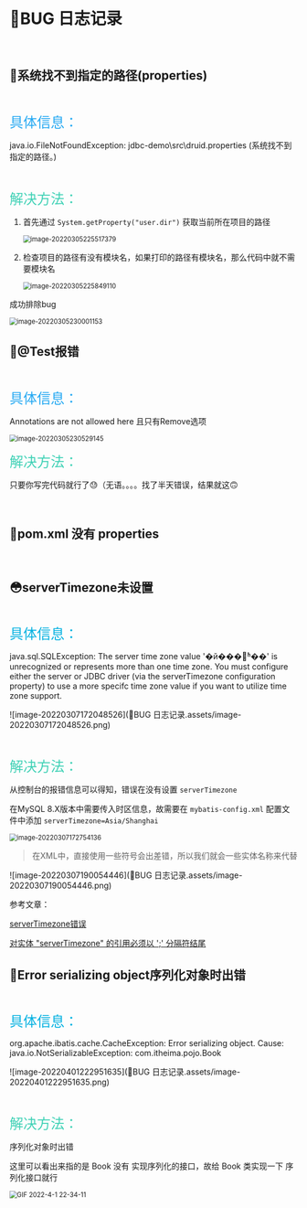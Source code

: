 # 👾BUG 日志记录



<br>



## 🤯系统找不到指定的路径(properties)

<br>

<font size="5rem" color="#23a8f2">具体信息：</font>

java.io.FileNotFoundException: jdbc-demo\src\druid.properties (系统找不到指定的路径。)

<br>

<font size="5rem" color="#3ed1b5">解决方法：</font>

1. 首先通过 `System.getProperty("user.dir")` 获取当前所在项目的路径

   <img src="C:\Users\sarex\AppData\Roaming\Typora\typora-user-images\image-20220305225517379.png" alt="image-20220305225517379" style="zoom:80%;" /> 

2. 检查项目的路径有没有模块名，如果打印的路径有模块名，那么代码中就不需要模块名

   <img src="C:\Users\sarex\AppData\Roaming\Typora\typora-user-images\image-20220305225849110.png" alt="image-20220305225849110" style="zoom:80%;" />



成功排除bug

<img src="C:\Users\sarex\AppData\Roaming\Typora\typora-user-images\image-20220305230001153.png" alt="image-20220305230001153" style="zoom:80%;" />



<br>



## 🫤@Test报错

<br>

<font size="5rem" color="#23a8f2">具体信息：</font>

Annotations are not allowed here 且只有Remove选项

<img src="👾BUG 日志记录.assets/image-20220305230529145.png" alt="image-20220305230529145" style="zoom:80%;" /> 

<br>

<font size="5rem" color="#3ed1b5">解决方法：</font>

只要你写完代码就行了😓（无语。。。。找了半天错误，结果就这🙃



<br>



## 🐻pom.xml 没有 properties





<br>



## 😳serverTimezone未设置

<br>

<font color="skybule" size="5rem">具体信息：</font>

java.sql.SQLException: The server time zone value '�й���׼ʱ��' is unrecognized or represents more than one time zone. You must configure either the server or JDBC driver (via the serverTimezone configuration property) to use a more specifc time zone value if you want to utilize time zone support.

![image-20220307172048526](👾BUG 日志记录.assets/image-20220307172048526.png)

<br>

<font size="5rem" color="#3ed1b5">解决方法：</font>

从控制台的报错信息可以得知，错误在没有设置 `serverTimezone`

在MySQL 8.X版本中需要传入时区信息，故需要在 `mybatis-config.xml` 配置文件中添加 `serverTimezone=Asia/Shanghai`

<img src="👾BUG 日志记录.assets/image-20220307172754136.png" alt="image-20220307172754136" style="zoom:80%;" /> 

>在XML中，直接使用一些符号会出差错，所以我们就会一些实体名称来代替

![image-20220307190054446](👾BUG 日志记录.assets/image-20220307190054446.png)



参考文章：

[serverTimezone错误](https://blog.csdn.net/weixin_44096353/article/details/118715116)

[对实体 "serverTimezone" 的引用必须以 ';' 分隔符结尾](https://www.bbsmax.com/A/VGzl4gg8zb/)





## 🦕Error serializing object序列化对象时出错

<br>

<font color="skybule" size="5rem">具体信息：</font>

org.apache.ibatis.cache.CacheException: Error serializing object.  Cause: java.io.NotSerializableException: com.itheima.pojo.Book

![image-20220401222951635](👾BUG 日志记录.assets/image-20220401222951635.png)

<br>

<font size="5rem" color="#3ed1b5">解决方法：</font>

序列化对象时出错

这里可以看出来指的是 Book 没有 实现序列化的接口，故给 Book 类实现一下 序列化接口就行

<img src="👾BUG 日志记录.assets/GIF 2022-4-1 22-34-11.gif" alt="GIF 2022-4-1 22-34-11" style="zoom:80%;" /> 